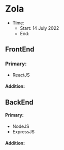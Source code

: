 # Zola
- Time:
  + Start: 14 July 2022
  + End:
## FrontEnd
### Primary:
  - ReactJS
#### Addition:
## BackEnd
#### Primary:
  - NodeJS
  - ExpressJS
#### Addition:
